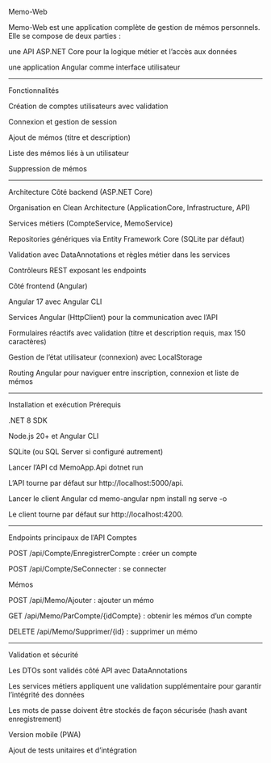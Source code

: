 Memo-Web

Memo-Web est une application complète de gestion de mémos personnels.
Elle se compose de deux parties :

une API ASP.NET Core pour la logique métier et l’accès aux données

une application Angular comme interface utilisateur

---

Fonctionnalités

Création de comptes utilisateurs avec validation

Connexion et gestion de session

Ajout de mémos (titre et description)

Liste des mémos liés à un utilisateur

Suppression de mémos

---

Architecture
Côté backend (ASP.NET Core)

Organisation en Clean Architecture (ApplicationCore, Infrastructure, API)

Services métiers (CompteService, MemoService)

Repositories génériques via Entity Framework Core (SQLite par défaut)

Validation avec DataAnnotations et règles métier dans les services

Contrôleurs REST exposant les endpoints

Côté frontend (Angular)

Angular 17 avec Angular CLI

Services Angular (HttpClient) pour la communication avec l’API

Formulaires réactifs avec validation (titre et description requis, max 150 caractères)

Gestion de l’état utilisateur (connexion) avec LocalStorage

Routing Angular pour naviguer entre inscription, connexion et liste de mémos

---

Installation et exécution
Prérequis

.NET 8 SDK

Node.js 20+ et Angular CLI

SQLite (ou SQL Server si configuré autrement)

Lancer l’API
cd MemoApp.Api
dotnet run


L’API tourne par défaut sur http://localhost:5000/api.

Lancer le client Angular
cd memo-angular
npm install
ng serve -o


Le client tourne par défaut sur http://localhost:4200.

---

Endpoints principaux de l’API
Comptes

POST /api/Compte/EnregistrerCompte : créer un compte

POST /api/Compte/SeConnecter : se connecter

Mémos

POST /api/Memo/Ajouter : ajouter un mémo

GET /api/Memo/ParCompte/{idCompte} : obtenir les mémos d’un compte

DELETE /api/Memo/Supprimer/{id} : supprimer un mémo

---

Validation et sécurité

Les DTOs sont validés côté API avec DataAnnotations

Les services métiers appliquent une validation supplémentaire pour garantir l’intégrité des données

Les mots de passe doivent être stockés de façon sécurisée (hash avant enregistrement)



Version mobile (PWA)

Ajout de tests unitaires et d’intégration
